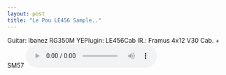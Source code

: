 ```yaml
---
layout: post
title: "Le Pou LE456 Sample.."
---
```



Guitar: Ibanez RG350M YEPlugin: LE456Cab IR.: Framus 4x12 V30 Cab. + SM57
<audio src="/assets/images/ecd971fc827399dcb369eb5bddef1955.mp3" controls preload></audio>



